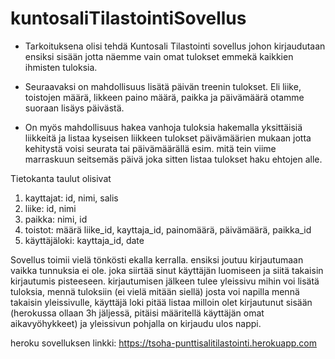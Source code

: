 # kuntosaliTilastointiSovellus
- Tarkoituksena olisi tehdä Kuntosali Tilastointi sovellus johon kirjaudutaan ensiksi sisään jotta näemme vain omat tulokset emmekä kaikkien ihmisten tuloksia.

- Seuraavaksi on mahdollisuus lisätä päivän treenin tulokset. Eli liike, toistojen määrä, likkeen paino määrä, paikka ja päivämäärä otamme suoraan lisäys päivästä.

- On myös mahdollisuus hakea vanhoja tuloksia hakemalla yksittäisiä liikkeitä ja listaa kyseisen liikkeen tulokset päivämäärien mukaan jotta kehitystä voisi seurata tai päivämäärällä esim. mitä tein viime marraskuun seitsemäs päivä joka sitten listaa tulokset haku ehtojen alle.

Tietokanta taulut olisivat 
1. kayttajat: id, nimi, salis 
2. liike: id, nimi 
3. paikka: nimi, id 
4. toistot: määrä liike_id, kayttaja_id, painomäärä, päivämäärä, paikka_id 
5. käyttäjäloki: kayttaja_id, date

Sovellus toimii vielä tönkösti ekalla kerralla. ensiksi joutuu kirjautumaan vaikka tunnuksia ei ole. joka siirtää sinut käyttäjän luomiseen ja siitä takaisin kirjautumis pisteeseen. kirjautumisen jälkeen tulee yleissivu mihin voi lisätä tuloksia, mennä tuloksiin (ei vielä mitään siellä) josta voi napilla mennä takaisin yleissivulle, käyttäjä loki pitää listaa milloin olet kirjautunut sisään (herokussa ollaan 3h jäljessä, pitäisi määritellä käyttäjän omat aikavyöhykkeet) ja yleissivun pohjalla on kirjaudu ulos nappi.

heroku sovelluksen linkki:
https://tsoha-punttisalitilastointi.herokuapp.com